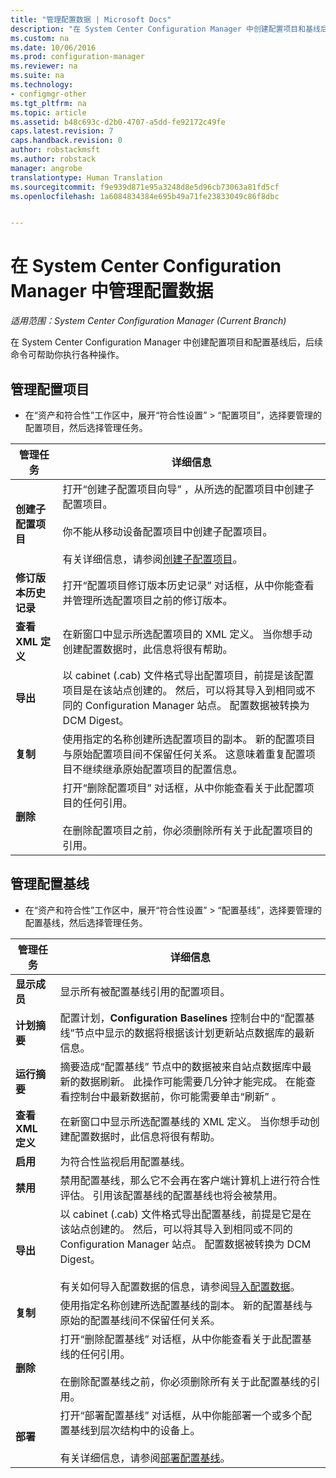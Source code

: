 ```yaml
---
title: "管理配置数据 | Microsoft Docs"
description: "在 System Center Configuration Manager 中创建配置项目和基线后，可使用其他命令执行各种操作。"
ms.custom: na
ms.date: 10/06/2016
ms.prod: configuration-manager
ms.reviewer: na
ms.suite: na
ms.technology:
- configmgr-other
ms.tgt_pltfrm: na
ms.topic: article
ms.assetid: b48c693c-d2b0-4707-a5dd-fe92172c49fe
caps.latest.revision: 7
caps.handback.revision: 0
author: robstackmsft
ms.author: robstack
manager: angrobe
translationtype: Human Translation
ms.sourcegitcommit: f9e939d871e95a3248d8e5d96cb73063a81fd5cf
ms.openlocfilehash: 1a6084834384e695b49a71fe23833049c86f8dbc


---
```

# <a name="manage-configuration-data-in-system-center-configuration-manager"></a>在 System Center Configuration Manager 中管理配置数据

*适用范围：System Center Configuration Manager (Current Branch)*

在 System Center Configuration Manager 中创建配置项目和配置基线后，后续命令可帮助你执行各种操作。  

## <a name="manage-configuration-items"></a>管理配置项目  

-   在“资产和符合性”工作区中，展开“符合性设置” > “配置项目”，选择要管理的配置项目，然后选择管理任务。  

|管理任务|详细信息|  
|---------------------|-------------|  
|**创建子配置项目**|打开“创建子配置项目向导”  ，从所选的配置项目中创建子配置项目。<br /><br /> 你不能从移动设备配置项目中创建子配置项目。<br /><br /> 有关详细信息，请参阅[创建子配置项目](../../compliance/deploy-use/create-child-configuration-items.md)。|  
|**修订版本历史记录**|打开“配置项目修订版本历史记录”  对话框，从中你能查看并管理所选配置项目之前的修订版本。|  
|**查看 XML 定义**|在新窗口中显示所选配置项目的 XML 定义。 当你想手动创建配置数据时，此信息将很有帮助。|  
|**导出**|以 cabinet (.cab) 文件格式导出配置项目，前提是该配置项目是在该站点创建的。 然后，可以将其导入到相同或不同的 Configuration Manager 站点。 配置数据被转换为 DCM Digest。|  
|**复制**|使用指定的名称创建所选配置项目的副本。 新的配置项目与原始配置项目间不保留任何关系。 这意味着重复配置项目不继续继承原始配置项目的配置信息。|  
|**删除**|打开“删除配置项目”  对话框，从中你能查看关于此配置项目的任何引用。<br /><br /> 在删除配置项目之前，你必须删除所有关于此配置项目的引用。|  

## <a name="manage-configuration-baselines"></a>管理配置基线  

-   在“资产和符合性”工作区中，展开“符合性设置” > “配置基线”，选择要管理的配置基线，然后选择管理任务。  


|管理任务|详细信息|  
|---------------------|-------------|  
|**显示成员**|显示所有被配置基线引用的配置项目。|  
|**计划摘要**|配置计划，**Configuration Baselines** 控制台中的“配置基线”节点中显示的数据将根据该计划更新站点数据库的最新信息。|  
|**运行摘要**|摘要造成“配置基线”  节点中的数据被来自站点数据库中最新的数据刷新。 此操作可能需要几分钟才能完成。 在能查看控制台中最新数据前，你可能需要单击“刷新”  。|  
|**查看 XML 定义**|在新窗口中显示所选配置基线的 XML 定义。 当你想手动创建配置数据时，此信息将很有帮助。|  
|**启用**|为符合性监视启用配置基线。|  
|**禁用**|禁用配置基线，那么它不会再在客户端计算机上进行符合性评估。 引用该配置基线的配置基线也将会被禁用。|  
|**导出**|以 cabinet (.cab) 文件格式导出配置基线，前提是它是在该站点创建的。 然后，可以将其导入到相同或不同的 Configuration Manager 站点。 配置数据被转换为 DCM Digest。<br /><br /> 有关如何导入配置数据的信息，请参阅[导入配置数据](../../compliance/deploy-use/import-configuration-data.md)。|  
|**复制**|使用指定名称创建所选配置基线的副本。 新的配置基线与原始的配置基线间不保留任何关系。|  
|**删除**|打开“删除配置基线”  对话框，从中你能查看关于此配置基线的任何引用。<br /><br /> 在删除配置基线之前，你必须删除所有关于此配置基线的引用。|  
|**部署**|打开“部署配置基线”  对话框，从中你能部署一个或多个配置基线到层次结构中的设备上。<br /><br /> 有关详细信息，请参阅[部署配置基线](../../compliance/deploy-use/deploy-configuration-baselines.md)。|  



<!--HONumber=Dec16_HO3-->


